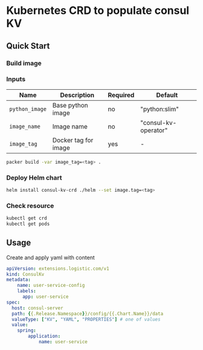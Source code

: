 # Kubernetes CRD to populate consul KV

## Quick Start

### Build image

### Inputs

| Name                | Description          | Required | Default             |
|---------------------|----------------------|----------|---------------------|
| `python_image`      | Base python image    | no       | "python:slim"      |
| `image_name`        | Image name           | no       | "consul-kv-operator" |
| `image_tag`         | Docker tag for image | yes      | -                   |


```bash
packer build -var image_tag=<tag> .
```

### Deploy Helm chart

```bash
helm install consul-kv-crd ./helm --set image.tag=<tag>
```

### Check resource
```bash
kubectl get crd
kubectl get pods
```

## **Usage**
Create and apply yaml with content
```yaml
apiVersion: extensions.logistic.com/v1
kind: ConsulKv
metadata:
    name: user-service-config
    labels:
      app: user-service
spec:
  host: consul-server
  path: {{.Release.Namespace}}/config/{{.Chart.Name}}/data
  valueType: ["KV", "YAML", "PROPERTIES"] # one of values
  value:
    spring:
        application:
            name: user-service
```

